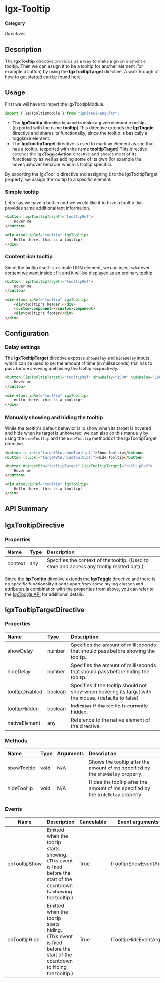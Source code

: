 # Igx-Tooltip

#### Category
_Directives_

## Description
The **IgxTooltip** directive provides us a way to make a given element a tooltip. Then we can assign it to be a tooltip for another element (for example a button) by using the **IgxTooltipTarget** directive.
A walkthrough of how to get started can be found [here](https://www.infragistics.com/products/ignite-ui-angular/angular/components/tooltip.html).

## Usage
First we will have to import the IgxTooltipModule.
```typescript
import { IgxTooltipModule } from "igniteui-angular";
```

- The **IgxTooltip** directive is used to make a given element a tooltip. (exported with the name **tooltip**) This directive extends the **IgxToggle** directive and shares its functionality, since the tooltip is basically a togglable element.
- The **IgxTooltipTarget** directive is used to mark an element as one that has a tooltip. (exported with the name **tooltipTarget**) This directive extends the **IgxToggleAction** directive and shares most of its functionality as well as adding some of its own (for example the hover/unhover behavior which is tooltip specific).

By exporting the IgxTooltip directive and assigning it to the IgxTooltipTarget property, we assign the tooltip to a specific element.


### Simple tooltip

Let's say we have a button and we would like it to have a tooltip that provides some additional text information.
```html
<button [igxTooltipTarget]="tooltipRef">
    Hover me
</button>

<div #tooltipRef="tooltip" igxTooltip>
    Hello there, this is a tooltip!
</div>
```

### Content rich tooltip

Since the tooltip itself is a simple DOM element, we can inject whatever content we want inside of it and it will be displayed as an ordinary tooltip.

```html
<button [igxTooltipTarget]="tooltipRef">
    Hover me
</button>

<div #tooltipRef="tooltip" igxTooltip>
    <div>tooltip's header.</div>
    <custom-component></custom-component>
    <div>tooltip's footer</div>
</div>
```

## Configuration

### Delay settings
The **IgxTooltipTarget** directive exposes `showDelay` and `hideDelay` inputs, which can be used to set the amount of time (in milliseconds) that has to pass before showing and hiding the tooltip respectively.

```html
<button [igxTooltipTarget]="tooltipRef" showDelay="1500" hideDelay="1500">
    Hover me
</button>

<div #tooltipRef="tooltip" igxTooltip>
    Hello there, this is a tooltip!
</div>
```

### Manually showing and hiding the tooltip
While the tooltip's default behavior is to show when its target is hovered and hide when its target is unhovered, we can also do this manually by using the `showTooltip` and the `hideTooltip` methods of the IgxTooltipTarget directive.

```html
<button (click)="targetBtn.showTooltip()">Show tooltip</button>
<button (click)="targetBtn.hideTooltip()">Hide tooltip</button>

<button #targetBtn="tooltipTarget" [igxTooltipTarget]="tooltipRef">
    Hover me
</button>

<div #tooltipRef="tooltip" igxTooltip>
    Hello there, this is a tooltip!
</div>
```

## API Summary

## IgxTooltipDirective

### Properties
| Name | Type | Description |
| :--- |:--- | :--- |
| context | any | Specifies the context of the tooltip. (Used to store and access any tooltip related data.) |

Since the **IgxTooltip** directive extends the **IgxToggle** directive and there is no specific functionality it adds apart from some styling classes and attributes in combination with the properties from above, you can refer to the [IgxToggle API](https://github.com/IgniteUI/igniteui-angular/blob/master/projects/igniteui-angular/src/lib/directives/toggle/README.md) for additional details.

## IgxTooltipTargetDirective

### Properties
| Name | Type | Description |
| :--- |:--- | :--- |
| showDelay | number | Specifies the amount of milliseconds that should pass before showing the tooltip. |
| hideDelay | number | Specifies the amount of milliseconds that should pass before hiding the tooltip. |
| tooltipDisabled | boolean | Specifies if the tooltip should not show when hovering its target with the mouse. (defaults to false) |
| tooltipHidden | boolean | Indicates if the tooltip is currently hidden. |
| nativeElement | any | Reference to the native element of the directive. |

### Methods
| Name | Type | Arguments | Description |
| :--- |:--- | :--- | :--- |
| showTooltip | void | N/A | Shows the tooltip after the amount of ms specified by the `showDelay` property. |
| hideTooltip | void | N/A | Hides the tooltip after the amount of ms specified by the `hideDelay` property. |

### Events
|Name|Description|Cancelable|Event arguments|
|--|--|--|--|
| onTooltipShow | Emitted when the tooltip starts showing. (This event is fired before the start of the countdown to showing the tooltip.) | True | ITooltipShowEventArgs |
| onTooltipHide | Emitted when the tooltip starts hiding. (This event is fired before the start of the countdown to hiding the tooltip.) | True | ITooltipHideEventArgs |
